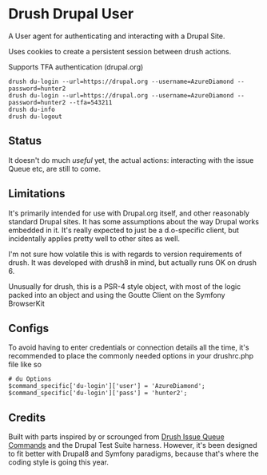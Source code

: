 # Drush Drupal User

A User agent for authenticating and interacting with a Drupal Site.

Uses cookies to create a persistent session between drush actions.

Supports TFA authentication (drupal.org)

    drush du-login --url=https://drupal.org --username=AzureDiamond --password=hunter2
    drush du-login --url=https://drupal.org --username=AzureDiamond --password=hunter2 --tfa=543211
    drush du-info
    drush du-logout
    
## Status

It doesn't do much *useful* yet, the actual actions:
interacting with the issue Queue etc, are still to come.

## Limitations

It's primarily intended for use with Drupal.org itself, 
 and other reasonably standard Drupal sites. 
It has some assumptions about the way Drupal works embedded in it.
It's really expected to just be a d.o-specific client, but incidentally
 applies pretty well to other sites as well.

I'm not sure how volatile this is with regards to version requirements
 of drush. It was developed with drush8 in mind, but actually runs
 OK on drush 6.

Unusually for drush, this is a PSR-4 style object, with most of the
 logic packed into an object and using the Goutte Client
 on the Symfony BrowserKit

## Configs 

To avoid having to enter credentials or connection details
all the time, it's recommended to place the commonly needed options
in your drushrc.php file like so

    # du Options
    $command_specific['du-login']['user'] = 'AzureDiamond';
    $command_specific['du-login']['pass'] = 'hunter2';
     
## Credits

Built with parts inspired by or scrounged from 
[Drush Issue Queue Commands](https://www.drupal.org/project/drush_iq)
and the Drupal Test Suite harness.
However, it's been designed to fit better with Drupal8 and Symfony paradigms,
because that's where the coding style is going this year.
